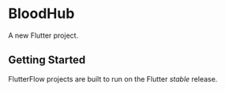 # BloodHub

A new Flutter project.

## Getting Started

FlutterFlow projects are built to run on the Flutter _stable_ release.
